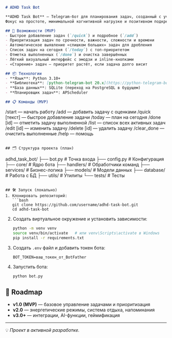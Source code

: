 ```markdown
# ADHD Task Bot

**ADHD Task Bot** — Telegram-бот для планирования задач, созданный с учётом особенностей людей с СДВГ.  
Фокус на простоте, минимальной когнитивной нагрузке и позитивном подкреплении.

## 🚀 Возможности (MVP)
- Быстрое добавление задач (`/quick`) и подробное (`/add`)
- Приоритизация задач по срочности, важности, сложности и времени
- Автоматическое выявление «слишком больших» задач для дробления
- Список задач на сегодня (`/today`) с топ-приоритетом
- Отметка выполненных (`/done`) и очистка завершённых
- Лёгкий визуальный интерфейс с эмодзи и inline-кнопками
- «Старение» задач — приоритет растёт, если задача долго висит

## 📦 Технологии
- **Язык**: Python 3.10+
- **Библиотека**: [python-telegram-bot 20.x](https://python-telegram-bot.org/)
- **База данных**: SQLite (переход на PostgreSQL в будущем)
- **Планировщик задач**: APScheduler

## 📋 Команды (MVP)
```

/start       — начать работу
/add         — добавить задачу с оценками
/quick \[текст] — быстрое добавление задачи
/today       — план на сегодня
/done \[id]   — отметить задачу выполненной
/list        — список всех активных задач
/edit \[id]   — изменить задачу
/delete \[id] — удалить задачу
/clear\_done  — очистить выполненные
/help        — помощь

```

## 🗂 Структура проекта (план)
```

adhd\_task\_bot/
├── bot.py                 # Точка входа
├── config.py              # Конфигурация
├── core/                  # Ядро бота
├── handlers/              # Обработчики команд
├── services/              # Бизнес-логика
├── models/                # Модели данных
├── database/              # Работа с БД
├── utils/                 # Утилиты
└── tests/                 # Тесты

````

## 🛠 Запуск (локально)
1. Клонировать репозиторий:
   ```bash
   git clone https://github.com/username/adhd-task-bot.git
   cd adhd-task-bot
````

2. Создать виртуальное окружение и установить зависимости:

   ```bash
   python -m venv venv
   source venv/bin/activate   # или venv\Scripts\activate в Windows
   pip install -r requirements.txt
   ```
3. Создать `.env` файл и добавить токен бота:

   ```
   BOT_TOKEN=ваш_токен_от_BotFather
   ```
4. Запустить бота:

   ```bash
   python bot.py
   ```

## 📅 Roadmap

* **v1.0 (MVP)** — базовое управление задачами и приоритизация
* **v2.0** — энергетические режимы, система отдыха, напоминания
* **v3.0+** — интеграции, AI-функции, геймификация

---

💡 *Проект в активной разработке.*

```
